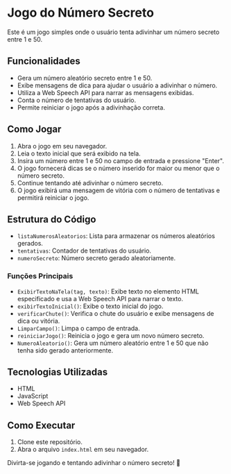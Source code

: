# Jogo do Número Secreto

Este é um jogo simples onde o usuário tenta adivinhar um número secreto entre 1 e 50.

## Funcionalidades

- Gera um número aleatório secreto entre 1 e 50.
- Exibe mensagens de dica para ajudar o usuário a adivinhar o número.
- Utiliza a Web Speech API para narrar as mensagens exibidas.
- Conta o número de tentativas do usuário.
- Permite reiniciar o jogo após a adivinhação correta.

## Como Jogar

1. Abra o jogo em seu navegador.
2. Leia o texto inicial que será exibido na tela.
3. Insira um número entre 1 e 50 no campo de entrada e pressione "Enter".
4. O jogo fornecerá dicas se o número inserido for maior ou menor que o número secreto.
5. Continue tentando até adivinhar o número secreto.
6. O jogo exibirá uma mensagem de vitória com o número de tentativas e permitirá reiniciar o jogo.

## Estrutura do Código

- `listaNumerosAleatorios`: Lista para armazenar os números aleatórios gerados.
- `tentativas`: Contador de tentativas do usuário.
- `numeroSecreto`: Número secreto gerado aleatoriamente.

### Funções Principais

- `ExibirTextoNaTela(tag, texto)`: Exibe texto no elemento HTML especificado e usa a Web Speech API para narrar o texto.
- `exibirTextoInicial()`: Exibe o texto inicial do jogo.
- `verificarChute()`: Verifica o chute do usuário e exibe mensagens de dica ou vitória.
- `LimparCampo()`: Limpa o campo de entrada.
- `reiniciarJogo()`: Reinicia o jogo e gera um novo número secreto.
- `NumeroAleatorio()`: Gera um número aleatório entre 1 e 50 que não tenha sido gerado anteriormente.

## Tecnologias Utilizadas

- HTML
- JavaScript
- Web Speech API

## Como Executar

1. Clone este repositório.
2. Abra o arquivo `index.html` em seu navegador.

Divirta-se jogando e tentando adivinhar o número secreto! 🎉

